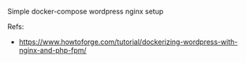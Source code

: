 Simple docker-compose wordpress nginx setup

Refs:
- https://www.howtoforge.com/tutorial/dockerizing-wordpress-with-nginx-and-php-fpm/
